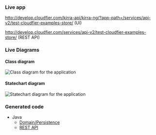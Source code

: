 ### Live app

http://develop.cloudfier.com/kirra-api/kirra-ng/?app-path=/services/api-v2/test-cloudfier-examples-store/ (UI)

http://develop.cloudfier.com/services/api-v2/test-cloudfier-examples-store/ (REST API)


### Live Diagrams

#### Class diagram

![Class diagram for the application](https://develop.cloudfier.com/services/diagram/test-cloudfier-examples-store/package/store.uml?showClassifierCompartments=Always&showStaticFeatures=true&showClasses=true&showAssociationEndName=true&showAttributes=true&showOperations=true&showComments=true&showParameters=true&showAssociationEndMultiplicity=true&showMinimumVisibility=Public&showFeatureVisibility=false&showParameterNames=false&showDerivedElements=false)

#### Statechart diagram

![Statechart diagram for the application](https://develop.cloudfier.com/services/diagram/test-cloudfier-examples-store/package/store.uml?showStateMachines=true)

### Generated code

* Java
  * [Domain/Persistence](https://textuml.ci.cloudbees.com/job/codegen-examples-JEE-store/lastSuccessfulBuild/artifact/jee/store/gen/src/main/java/store/)
  * [REST API](https://textuml.ci.cloudbees.com/job/codegen-examples-JEE-store/lastSuccessfulBuild/artifact//jee/store/gen/src/main/java/resource/store/)

